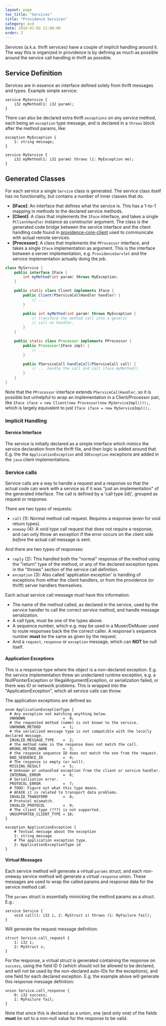 ```yaml
---
layout: page
toc_title: "Services"
title: "Providence Services"
category: pvd
date: 2018-01-02 12:00:00
order: 2
---
```


Services (a.k.a. thrift services) have a couple of implicit handling around it.
The way this is organized in providence is by defining as much as possible
around the service call handling in thrift as possible.

## Service Definition

Services are in essence an interface defined solely from thrift messages
and types. Example simple service:

```thrift
service MyService {
    i32 myMethod(1: i32 param);
}
```

There can also be declared extra thrift `exceptions` on any service method,
each being an `exception` type message, and is declared in a `throws` block
after the method params, like:

```thrift
exception MyException {
    1: string message;
}

service MyService {
    i32 myMethod(1: i32 param) throws (1: MyException me);
}
```

## Generated Classes

For each service a single `Service` class is generated. The service class
itself has no functionality, but contains a number of inner classes that do.

- **[IFace]**: An interface that defines what the service is. This has a 1-to-1
  mapping in methods to the declared service methods.
- **[Client]**: A class that implements the `IFace` interface, and takes a
  single `PClientHandler` instance as constructor argument. The class is the
  generated code bridge between the service interface and the client handling
  code found in [providence-core-client](providence-core-server/index.html)
  used to communicate with actual remote services.
- **[Processor]**: A class that implements the `PProcessor` interface, and takes
  a single `IFace` implementation as argument. This is the interface between
  a server implementation, e.g. `ProvidenceServlet` and the service implementation
  actually doing the job.

```java
class MyService {
    public interface IFace {
        int myMethod(int param) throws MyException;
    }

    public static class Client implements IFace {
        public Client(PServiceCallHandler handler) {
            // ...
        }

        public int myMethod(int param) throws MyException {
            // transform the method call into a generic
            // call on handler.
        }
    }

    public static class Processor implements PProcessor {
        public Processor(IFace impl) {
            // ...
        }

        public PServiceCall handleCall(PServiceCall call) {
            // ... handle the call and call iface.myMethod()
        }
    }
}
```

Note that the `PProcessor` interface extends `PServiceCallHandler`, so it is
possible but unhelpful to wrap an implementation in a Client/Processor pair,
like `IFace iface = new Client(new Processor(new MyServiceImpl()));`, which is
largely equivalent to just `Iface iface = new MyServiceImpl();`.

### Implicit Handling

#### Service Interface

The service is initially declared as a simple interface which mimics the service declaration
from the thrift file, and then logic is added around that. E.g. the
the `ApplicationException` and `IOException` exceptions are added in the
`java` client implementations.

### Service calls

Service calls are a way to handle a request and a response so that the actual
code can work with a service as if it was "just an implementation" of the generated
interface. The call is defined by a 'call type (id)', grouped as request or response.

There are two types of requests:

- `call` (1): Normal method call request. Requires a response (even for void return types).
- `oneway` (4): A void type call request that does not require a response, and can only
  throw an exception if the error occurs on the client side *before* the actual
  call message is sent.

And there are two types of responses:

- `reply` (2): This handled both the "normal" response of the method using the "return"
  type of the method, or any of the declared exception types in the "throws" section
  of the service call definition.
- `exception` (3): Also called 'application exception' is handling of exceptions from
  either the client handlers, or from the providence (or thrift) server handlers
  themselves.

Each actual service call message must have this information:

- The name of the method called, as declared in the service, used by the service
  handler to call the correct service method, and handle message serialization.
- A call type, must be one of the types above.
- A sequence number, which e.g. may be used in a Muxer/DeMuxer used to route
  responses back the the correct caller. A response's sequence number **must**
  be the same as given by the request.
- And a `request`, `response` or `exception` message, which can **NOT** be null
  itself.

#### Application Exceptions

This is a response type where the object is a non-declared exception. E.g. the service
implementation threw an undeclared runtime exception, e.g. a NullPointerException
or IllegalArgumentException, or serialization failed, or there was IO or network problems.
This is wrapped into the "ApplicationException", which all service calls can throw.

The application exceptions are defined as:

```thrift
enum ApplicationExceptionType {
  # Any exception not matching anything below.
  UNKNOWN                 =  0;
  # the requested method (name) is not known to the service.
  UNKNOWN_METHOD          =  1;
  # the serialized message type is not compatible with the locally declared message.
  INVALID_MESSAGE_TYPE    =  2;
  # the method name in the response does not match the call.
  WRONG_METHOD_NAME       =  3;
  # the response sequence ID does not match the one from the request.
  BAD_SEQUENCE_ID         =  4;
  # The response is empty (or null).
  MISSING_RESULT          =  5;
  # Unknown or unhandled exception from the client or service handler.
  INTERNAL_ERROR          =  6;
  # Serialization error.
  PROTOCOL_ERROR          =  7;
  # TODO: Figure out what this type means.
  # AFAIK it is related to transport data problems.
  INVALID_TRANSFORM       =  8;
  # Protocol mismatch.
  INVALID_PROTOCOL        =  9;
  # The client type (???) is not supported.
  UNSUPPORTED_CLIENT_TYPE = 10;
}

exception ApplicationException {
    # Textual message about the exception
    1: string message
    # The application exception type.
    2: ApplicationExceptionType id
}
```

#### Virtual Messages

Each service method will generate a virtual `params` struct, and each
non-oneway service method will generate a virtual `response` union.
These messages are used to wrap the called params and response data for the
service method call.

The `params` struct is essentially mimicking the method params as a struct.
E.g.:

```thrift
service Service {
    void call(1: i32 i, 2: MyStruct s) throws (1: MyFailure fail);
}
```

Will generate the request message definition:

```thrift
struct Service.call_request {
    1: i32 i;
    2: MyStruct s;
}
```

For the response, a virtual struct is generated containing the response on
`success`, using the field ID 0 (which should not be allowed to be declared,
and will not be used by the non-declared auto-IDs for the exceptions), and one
field for each declared exception. E.g. the example above will generate this
response message definition:

```thrift
union Service.call_response {
    0: i32 success;
    1: MyFailure fail;
}
```

Note that since this is declared as a union, one (and only one) of the fields
**must** be set to a non-null value for the response to be valid.

